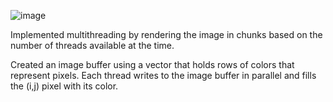 ![image](https://github.com/user-attachments/assets/426ddfcd-2d6c-44c2-8a04-4236ddc793e1)

Implemented multithreading by rendering the image in chunks based on the number of threads available at the time.

Created an image buffer using a vector that holds rows of colors that represent pixels. Each thread writes to the image buffer in parallel and fills the (i,j) pixel with its color.

